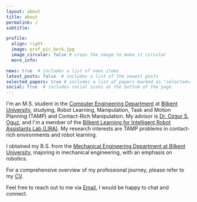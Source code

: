 ```yaml
---
layout: about
title: about
permalink: /
subtitle: 

profile:
  align: right
  image: prof_pic_berk.jpg
  image_circular: false # crops the image to make it circular
  more_info:

news: true  # includes a list of news items
latest_posts: false  # includes a list of the newest posts
selected_papers: true # includes a list of papers marked as "selected={true}"
social: true  # includes social icons at the bottom of the page
---
```


I'm an M.S. student in the [Computer Engineering Department](https://w3.cs.bilkent.edu.tr) at [Bilkent University](https://w3.bilkent.edu.tr/bilkent/), studying, Robot Learning, Manipulation, Task and Motion Planning (TAMP) and Contact-Rich Manipulation. My advisor is [Dr. Ozgur S. Oguz](https://oz-oguz.github.io), and I'm a member of the [Bilkent Learning for Intelligent Robot Assistants Lab (LIRA)](https://bilkent-lira.github.io). My research interests are TAMP problems in contact-rich environments and robot learning.

I obtained my B.S. from the [Mechanical Engineering Department at Bilkent University](https://me.bilkent.edu.tr/), majoring in mechanical engineering, with an emphasis on robotics.

For a comprehensive overview of my professional journey, please refer to my [CV](assets/pdf/cicek_cv.pdf).

Feel free to reach out to me via [Email](mailto:cicekberk8@bilkent.edu.tr), I would be happy to chat and connect.
